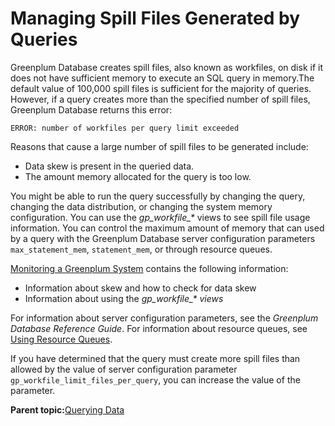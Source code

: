 # Managing Spill Files Generated by Queries 

Greenplum Database creates spill files, also known as workfiles, on disk if it does not have sufficient memory to execute an SQL query in memory.The default value of 100,000 spill files is sufficient for the majority of queries. However, if a query creates more than the specified number of spill files, Greenplum Database returns this error:

```
ERROR: number of workfiles per query limit exceeded
```

Reasons that cause a large number of spill files to be generated include:

-   Data skew is present in the queried data.
-   The amount memory allocated for the query is too low.

You might be able to run the query successfully by changing the query, changing the data distribution, or changing the system memory configuration. You can use the *gp\_workfile\_\** views to see spill file usage information. You can control the maximum amount of memory that can used by a query with the Greenplum Database server configuration parameters `max_statement_mem`, `statement_mem`, or through resource queues.

[Monitoring a Greenplum System](../../managing/monitor.html) contains the following information:

-   Information about skew and how to check for data skew
-   Information about using the *gp\_workfile\_\* views*

For information about server configuration parameters, see the *Greenplum Database Reference Guide*. For information about resource queues, see [Using Resource Queues](../../workload_mgmt.html).

If you have determined that the query must create more spill files than allowed by the value of server configuration parameter `gp_workfile_limit_files_per_query`, you can increase the value of the parameter.

**Parent topic:**[Querying Data](../../query/topics/query.html)

